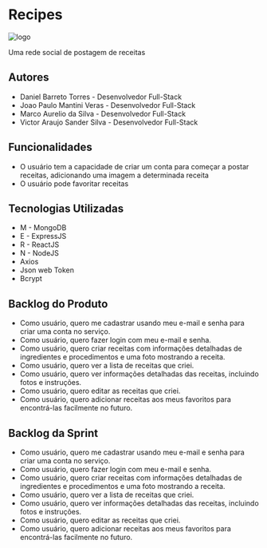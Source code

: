 # Recipes

![logo](https://media.istockphoto.com/id/1281864709/pt/vetorial/recipe-book-icon-logo-isolated-on-white-background.jpg?s=1024x1024&w=is&k=20&c=yxNTAxuLMODRxZglOxnuGQkezQvTcXrLJ0ElXrQNkh8=)

Uma rede social de postagem de receitas

## Autores

 - Daniel Barreto Torres - Desenvolvedor Full-Stack
- Joao Paulo Mantini Veras - Desenvolvedor Full-Stack
- Marco Aurelio da Silva - Desenvolvedor Full-Stack
- Victor Araujo Sander Silva - Desenvolvedor Full-Stack

## Funcionalidades

-  O usuário tem a capacidade de criar um conta para começar a postar receitas, adicionando uma imagem a determinada receita
-  O usuário pode favoritar receitas

## Tecnologias Utilizadas

- M - MongoDB
- E - ExpressJS
- R - ReactJS
- N - NodeJS 
- Axios
- Json web Token
- Bcrypt

## Backlog do Produto

  - Como usuário, quero me cadastrar usando meu e-mail e senha para criar uma conta no serviço.
  - Como usuário, quero fazer login com meu e-mail e senha.
  - Como usuário, quero criar receitas com informações detalhadas de ingredientes e procedimentos e uma foto mostrando a receita.
  - Como usuário, quero ver a lista de receitas que criei.
  - Como usuário, quero ver informações detalhadas das receitas, incluindo fotos e instruções.
  - Como usuário, quero editar as receitas que criei.
  - Como usuário, quero adicionar receitas aos meus favoritos para encontrá-las facilmente no futuro.

## Backlog da Sprint

  - Como usuário, quero me cadastrar usando meu e-mail e senha para criar uma conta no serviço.
  - Como usuário, quero fazer login com meu e-mail e senha.
  - Como usuário, quero criar receitas com informações detalhadas de ingredientes e procedimentos e uma foto mostrando a receita.
  - Como usuário, quero ver a lista de receitas que criei.
  - Como usuário, quero ver informações detalhadas das receitas, incluindo fotos e instruções.
  - Como usuário, quero editar as receitas que criei.
  - Como usuário, quero adicionar receitas aos meus favoritos para encontrá-las facilmente no futuro.
